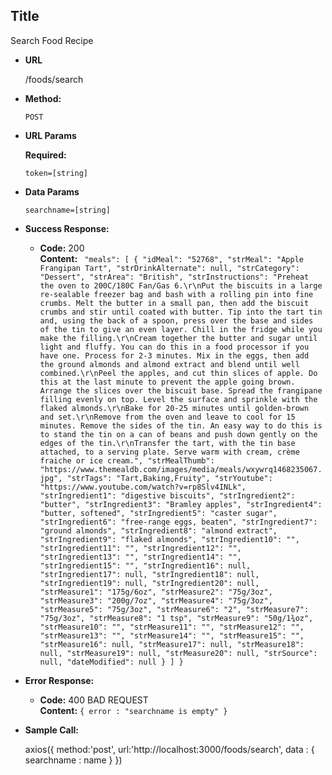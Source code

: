 **Title**
----
  Search Food Recipe

* **URL**

  /foods/search

* **Method:**
  
  `POST`
  
*  **URL Params**

   **Required:**
 
   `token=[string]`


* **Data Params**

  `searchname=[string]`

* **Success Response:**
  
  * **Code:** 200 <br />
    **Content:** `
    "meals": [
                {
                    "idMeal": "52768",
                    "strMeal": "Apple Frangipan Tart",
                    "strDrinkAlternate": null,
                    "strCategory": "Dessert",
                    "strArea": "British",
                    "strInstructions": "Preheat the oven to 200C/180C Fan/Gas 6.\r\nPut the biscuits in a large re-sealable freezer bag and bash with a rolling pin into fine crumbs. Melt the butter in a small pan, then add the biscuit crumbs and stir until coated with butter. Tip into the tart tin and, using the back of a spoon, press over the base and sides of the tin to give an even layer. Chill in the fridge while you make the filling.\r\nCream together the butter and sugar until light and fluffy. You can do this in a food processor if you have one. Process for 2-3 minutes. Mix in the eggs, then add the ground almonds and almond extract and blend until well combined.\r\nPeel the apples, and cut thin slices of apple. Do this at the last minute to prevent the apple going brown. Arrange the slices over the biscuit base. Spread the frangipane filling evenly on top. Level the surface and sprinkle with the flaked almonds.\r\nBake for 20-25 minutes until golden-brown and set.\r\nRemove from the oven and leave to cool for 15 minutes. Remove the sides of the tin. An easy way to do this is to stand the tin on a can of beans and push down gently on the edges of the tin.\r\nTransfer the tart, with the tin base attached, to a serving plate. Serve warm with cream, crème fraiche or ice cream.",
                    "strMealThumb": "https://www.themealdb.com/images/media/meals/wxywrq1468235067.jpg",
                    "strTags": "Tart,Baking,Fruity",
                    "strYoutube": "https://www.youtube.com/watch?v=rp8Slv4INLk",
                    "strIngredient1": "digestive biscuits",
                    "strIngredient2": "butter",
                    "strIngredient3": "Bramley apples",
                    "strIngredient4": "butter, softened",
                    "strIngredient5": "caster sugar",
                    "strIngredient6": "free-range eggs, beaten",
                    "strIngredient7": "ground almonds",
                    "strIngredient8": "almond extract",
                    "strIngredient9": "flaked almonds",
                    "strIngredient10": "",
                    "strIngredient11": "",
                    "strIngredient12": "",
                    "strIngredient13": "",
                    "strIngredient14": "",
                    "strIngredient15": "",
                    "strIngredient16": null,
                    "strIngredient17": null,
                    "strIngredient18": null,
                    "strIngredient19": null,
                    "strIngredient20": null,
                    "strMeasure1": "175g/6oz",
                    "strMeasure2": "75g/3oz",
                    "strMeasure3": "200g/7oz",
                    "strMeasure4": "75g/3oz",
                    "strMeasure5": "75g/3oz",
                    "strMeasure6": "2",
                    "strMeasure7": "75g/3oz",
                    "strMeasure8": "1 tsp",
                    "strMeasure9": "50g/1¾oz",
                    "strMeasure10": "",
                    "strMeasure11": "",
                    "strMeasure12": "",
                    "strMeasure13": "",
                    "strMeasure14": "",
                    "strMeasure15": "",
                    "strMeasure16": null,
                    "strMeasure17": null,
                    "strMeasure18": null,
                    "strMeasure19": null,
                    "strMeasure20": null,
                    "strSource": null,
                    "dateModified": null
                }
            ]
        }`
 
* **Error Response:**


  * **Code:** 400 BAD REQUEST <br />
    **Content:** `{ error : "searchname is empty" }`

  

* **Sample Call:**

  axios({
            method:'post',
            url:'http://localhost:3000/foods/search',
            data : {
                searchname : name
            }
        })


